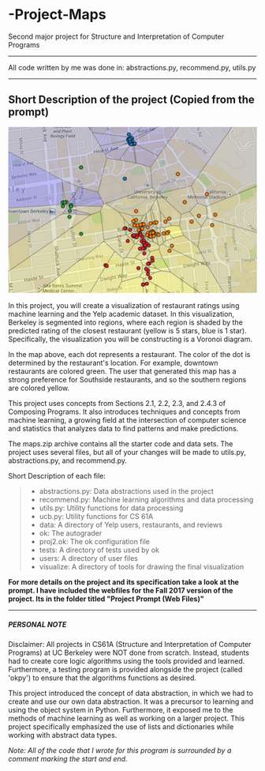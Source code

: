 # -Project-Maps
Second major project for Structure and Interpretation of Computer Programs

************************************************
All code written by me was done in: abstractions.py, recommend.py, utils.py
************************************************

Short Description of the project (Copied from the prompt)
-------------------------------------------------------------
![Pic](voronoi.png?raw=true)

In this project, you will create a visualization of restaurant ratings using machine learning and the Yelp academic dataset. In this visualization, Berkeley is segmented into regions, where each region is shaded by the predicted rating of the closest restaurant (yellow is 5 stars, blue is 1 star). Specifically, the visualization you will be constructing is a Voronoi diagram.

In the map above, each dot represents a restaurant. The color of the dot is determined by the restaurant's location. For example, downtown restaurants are colored green. The user that generated this map has a strong preference for Southside restaurants, and so the southern regions are colored yellow.

This project uses concepts from Sections 2.1, 2.2, 2.3, and 2.4.3 of Composing Programs. It also introduces techniques and concepts from machine learning, a growing field at the intersection of computer science and statistics that analyzes data to find patterns and make predictions.

The maps.zip archive contains all the starter code and data sets. The project uses several files, but all of your changes will be made to utils.py, abstractions.py, and recommend.py.

Short Description of each file:

>- abstractions.py: Data abstractions used in the project
>- recommend.py: Machine learning algorithms and data processing
>- utils.py: Utility functions for data processing
>- ucb.py: Utility functions for CS 61A
>- data: A directory of Yelp users, restaurants, and reviews
>- ok: The autograder
>- proj2.ok: The ok configuration file
>- tests: A directory of tests used by ok
>- users: A directory of user files
>- visualize: A directory of tools for drawing the final visualization 

**For more details on the project and its specification take a look at the prompt. I have included the webfiles for the Fall 2017 version of the project. Its in the folder titled "Project Prompt (Web Files)"**

-------------------------------------------------------------

##### PERSONAL NOTE #####

Disclaimer:  All projects in CS61A (Structure and Interpretation of Computer Programs) at UC Berkeley were NOT done from scratch. Instead, students had to create core logic algorithms using the tools provided and learned. Furthermore, a testing program is provided alongside the project (called 'okpy') to ensure that the algorithms functions as desired. 

  
This project introduced the concept of data abstraction, in which we had to create and use our own data abstraction. It was a precursor to learning and using the object system in Python. Furthermore, it exposed me to the methods of machine learning as well as working on a larger project. 
This project specifically emphasized the use of lists and dictionaries while working with abstract data types. 

*Note: All of the code that I wrote for this program is surrounded by a comment marking the start and end.*



